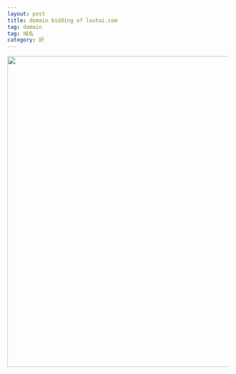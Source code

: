 ```yaml
---
layout: post
title: domain bidding of loutai.com
tag: domain
tag: 域名
category: 好
---
```

<a href="http://blog.yeeh.org/wp-content/uploads/2008/08/loutai.jpg"><img src="http://blog.yeeh.org/wp-content/uploads/2008/08/loutai.jpg" alt="" title="loutai" width="555" height="706" class="alignleft size-full wp-image-1249" /></a>